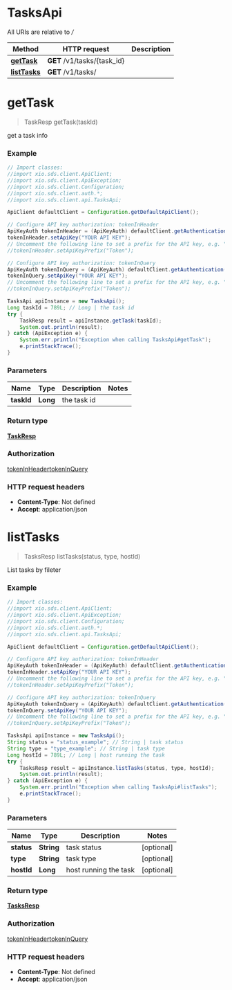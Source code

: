 # TasksApi

All URIs are relative to */*

Method | HTTP request | Description
------------- | ------------- | -------------
[**getTask**](TasksApi.md#getTask) | **GET** /v1/tasks/{task_id} | 
[**listTasks**](TasksApi.md#listTasks) | **GET** /v1/tasks/ | 

<a name="getTask"></a>
# **getTask**
> TaskResp getTask(taskId)



get a task info

### Example
```java
// Import classes:
//import xio.sds.client.ApiClient;
//import xio.sds.client.ApiException;
//import xio.sds.client.Configuration;
//import xio.sds.client.auth.*;
//import xio.sds.client.api.TasksApi;

ApiClient defaultClient = Configuration.getDefaultApiClient();

// Configure API key authorization: tokenInHeader
ApiKeyAuth tokenInHeader = (ApiKeyAuth) defaultClient.getAuthentication("tokenInHeader");
tokenInHeader.setApiKey("YOUR API KEY");
// Uncomment the following line to set a prefix for the API key, e.g. "Token" (defaults to null)
//tokenInHeader.setApiKeyPrefix("Token");

// Configure API key authorization: tokenInQuery
ApiKeyAuth tokenInQuery = (ApiKeyAuth) defaultClient.getAuthentication("tokenInQuery");
tokenInQuery.setApiKey("YOUR API KEY");
// Uncomment the following line to set a prefix for the API key, e.g. "Token" (defaults to null)
//tokenInQuery.setApiKeyPrefix("Token");

TasksApi apiInstance = new TasksApi();
Long taskId = 789L; // Long | the task id
try {
    TaskResp result = apiInstance.getTask(taskId);
    System.out.println(result);
} catch (ApiException e) {
    System.err.println("Exception when calling TasksApi#getTask");
    e.printStackTrace();
}
```

### Parameters

Name | Type | Description  | Notes
------------- | ------------- | ------------- | -------------
 **taskId** | **Long**| the task id |

### Return type

[**TaskResp**](TaskResp.md)

### Authorization

[tokenInHeader](../README.md#tokenInHeader)[tokenInQuery](../README.md#tokenInQuery)

### HTTP request headers

 - **Content-Type**: Not defined
 - **Accept**: application/json

<a name="listTasks"></a>
# **listTasks**
> TasksResp listTasks(status, type, hostId)



List tasks by fileter

### Example
```java
// Import classes:
//import xio.sds.client.ApiClient;
//import xio.sds.client.ApiException;
//import xio.sds.client.Configuration;
//import xio.sds.client.auth.*;
//import xio.sds.client.api.TasksApi;

ApiClient defaultClient = Configuration.getDefaultApiClient();

// Configure API key authorization: tokenInHeader
ApiKeyAuth tokenInHeader = (ApiKeyAuth) defaultClient.getAuthentication("tokenInHeader");
tokenInHeader.setApiKey("YOUR API KEY");
// Uncomment the following line to set a prefix for the API key, e.g. "Token" (defaults to null)
//tokenInHeader.setApiKeyPrefix("Token");

// Configure API key authorization: tokenInQuery
ApiKeyAuth tokenInQuery = (ApiKeyAuth) defaultClient.getAuthentication("tokenInQuery");
tokenInQuery.setApiKey("YOUR API KEY");
// Uncomment the following line to set a prefix for the API key, e.g. "Token" (defaults to null)
//tokenInQuery.setApiKeyPrefix("Token");

TasksApi apiInstance = new TasksApi();
String status = "status_example"; // String | task status
String type = "type_example"; // String | task type
Long hostId = 789L; // Long | host running the task
try {
    TasksResp result = apiInstance.listTasks(status, type, hostId);
    System.out.println(result);
} catch (ApiException e) {
    System.err.println("Exception when calling TasksApi#listTasks");
    e.printStackTrace();
}
```

### Parameters

Name | Type | Description  | Notes
------------- | ------------- | ------------- | -------------
 **status** | **String**| task status | [optional]
 **type** | **String**| task type | [optional]
 **hostId** | **Long**| host running the task | [optional]

### Return type

[**TasksResp**](TasksResp.md)

### Authorization

[tokenInHeader](../README.md#tokenInHeader)[tokenInQuery](../README.md#tokenInQuery)

### HTTP request headers

 - **Content-Type**: Not defined
 - **Accept**: application/json

